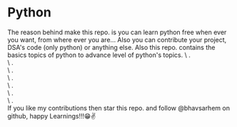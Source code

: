 # Python
The reason behind make this repo. is you can learn python free when ever you want, from where ever you are...
Also you can contribute your project, DSA's code (only python) or anything else.
Also this repo. contains the basics topics of python to advance level of python's topics.
\ . \
\ . \
\ . \
\ . \
\ . \
\ . \
\ . \
If you like my contributions then star this repo. and follow @bhavsarhem on github, happy Learnings!!!😁✌️
